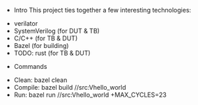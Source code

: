 - Intro
This project ties together a few interesting technologies:
* verilator
* SystemVerilog (for DUT & TB)
* C/C++ (for TB & DUT)
* Bazel (for building)
* TODO: rust (for TB & DUT)

- Commands
* Clean:
    bazel clean
* Compile:
    bazel build //src:Vhello_world
* Run:
    bazel run //src:Vhello_world +MAX_CYCLES=23